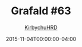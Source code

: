 ---
title: "Grafald #63"
type: "image"
date: 2015-11-04T00:00:00-04:00
draft: false
categories:
- blog
- projects
- grafald
image_path: "../img/2015/63.png"
alt_text: ""
is_subpage: true
author: "[KirbychuHRD](https://cohost.org/KirbychuHRD)"
---